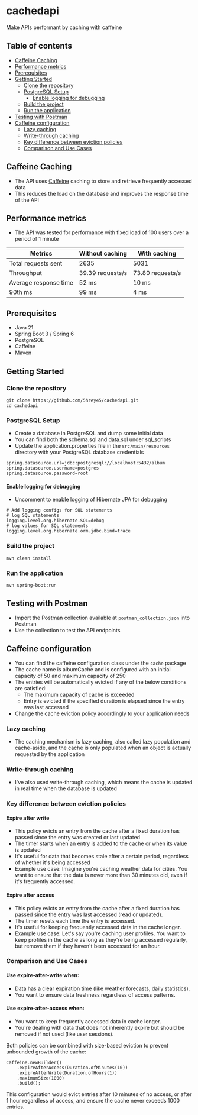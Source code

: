 # cachedapi
Make APIs performant by caching with caffeine

## Table of contents
- [Caffeine Caching](#caffeine-caching)
- [Performance metrics](#performance-metrics)
- [Prerequisites](#prerequisites)
- [Getting Started](#getting-started)
  - [Clone the repository](#clone-the-repository)
  - [PostgreSQL Setup](#postgresql-setup)
    - [Enable logging for debugging](#enable-logging-for-debugging)
  - [Build the project](#build-the-project)
  - [Run the application](#run-the-application)
- [Testing with Postman](#testing-with-postman)
- [Caffeine configuration](#caffeine-configuration)
  - [Lazy caching](#lazy-caching)
  - [Write-through caching](#write-through-caching)
  - [Key difference between eviction policies](#key-difference-between-eviction-policies)
  - [Comparison and Use Cases](#comparison-and-use-cases)

## Caffeine Caching

- The API uses [Caffeine](https://github.com/ben-manes/caffeine) caching to store and retrieve frequently accessed data
- This reduces the load on the database and improves the response time of the API

## Performance metrics

- The API was tested for performance with fixed load of 100 users over a period of 1 minute

| Metrics | Without caching  | With caching     |
| ------- |------------------|------------------|
| Total requests sent | 2635             | 5031             |
| Throughput | 39.39 requests/s | 73.80 requests/s |
| Average response time | 52 ms            | 10 ms            |
| 90th ms | 99 ms            | 4 ms             |

## Prerequisites
- Java 21
- Spring Boot 3 / Spring 6
- PostgreSQL
- Caffeine
- Maven

## Getting Started

### Clone the repository
```
git clone https://github.com/5hrey45/cachedapi.git
cd cachedapi
```

### PostgreSQL Setup
- Create a database in PostgreSQL and dump some initial data
- You can find both the schema.sql and data.sql under sql_scripts
- Update the application.properties file in the `src/main/resources` directory with your PostgreSQL database credentials
```
spring.datasource.url=jdbc:postgresql://localhost:5432/album
spring.datasource.username=postgres
spring.datasource.password=root
```

#### Enable logging for debugging
- Uncomment to enable logging of Hibernate JPA for debugging
```
# Add logging configs for SQL statements
# log SQL statements
logging.level.org.hibernate.SQL=debug
# log values for SQL statements
logging.level.org.hibernate.orm.jdbc.bind=trace
```

### Build the project
```
mvn clean install
```

### Run the application
```
mvn spring-boot:run
```

## Testing with Postman
- Import the Postman collection available at `postman_collection.json` into Postman
- Use the collection to test the API endpoints

## Caffeine configuration
- You can find the caffeine configuration class under the `cache` package
- The cache name is albumCache and is configured with an initial capacity of 50 and maximum capacity of 250
- The entries will be automatically evicted if any of the below conditions are satisfied:
  - The maximum capacity of cache is exceeded
  - Entry is evicted if the specified duration is elapsed since the entry was last accessed
- Change the cache eviction policy accordingly to your application needs

### Lazy caching
- The caching mechanism is lazy caching, also called lazy population and cache-aside, and the cache is only populated
  when an object is actually requested by the application

### Write-through caching
- I've also used write-through caching, which means the cache is updated in real time when the database is updated

### Key difference between eviction policies
#### Expire after write
- This policy evicts an entry from the cache after a fixed duration has passed since the entry was created or last updated
- The timer starts when an entry is added to the cache or when its value is updated
- It's useful for data that becomes stale after a certain period, regardless of whether it's being accessed
- Example use case:
  Imagine you're caching weather data for cities. You want to ensure that the data is never more than 30 minutes old,
  even if it's frequently accessed.

#### Expire after access
- This policy evicts an entry from the cache after a fixed duration has passed since the entry was last accessed (read or updated).
- The timer resets each time the entry is accessed.
- It's useful for keeping frequently accessed data in the cache longer.
- Example use case:
  Let's say you're caching user profiles. You want to keep profiles in the cache as long as they're being accessed regularly,
  but remove them if they haven't been accessed for an hour.

### Comparison and Use Cases

#### Use expire-after-write when:

- Data has a clear expiration time (like weather forecasts, daily statistics).
- You want to ensure data freshness regardless of access patterns.


#### Use expire-after-access when:

- You want to keep frequently accessed data in cache longer.
- You're dealing with data that does not inherently expire but should be removed if not used (like user sessions).

Both policies can be combined with size-based eviction to prevent unbounded growth of the cache:
```
Caffeine.newBuilder()
    .expireAfterAccess(Duration.ofMinutes(10))
    .expireAfterWrite(Duration.ofHours(1))
    .maximumSize(1000)
    .build();
```
This configuration would evict entries after 10 minutes of no access, or after 1 hour regardless of access,
and ensure the cache never exceeds 1000 entries.
